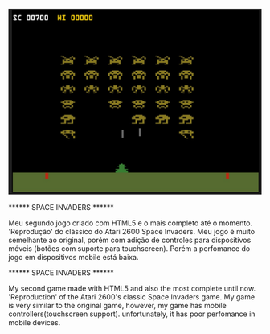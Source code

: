 ![alt text](https://raw.githubusercontent.com/VinyVidal/HTML5-Games/master/Space%20Invaders/screenshot.jpg)

****** SPACE INVADERS ******
 
 Meu segundo jogo criado com HTML5 e o mais completo até o momento.
 'Reprodução' do clássico do Atari 2600 Space Invaders. Meu jogo é muito semelhante ao original, porém com adição de controles para dispositivos móveis (botões com suporte para touchscreen).
 Porém a perfomance do jogo em dispositivos mobile está baixa.
 
  ****** SPACE INVADERS ******
  
  My second game made with HTML5 and also the most complete until now.
  'Reproduction' of the Atari 2600's classic Space Invaders game. My game is very similar to the original game, however, my game has mobile controllers(touchscreen support).
  unfortunately, it has poor perfomance in mobile devices.
